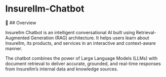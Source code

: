 # Insurellm-Chatbot

📘 ## Overview

Insurellm Chatbot is an intelligent conversational AI built using Retrieval-Augmented Generation (RAG) architecture.
It helps users learn about Insurellm, its products, and services in an interactive and context-aware manner.

The chatbot combines the power of Large Language Models (LLMs) with document retrieval to deliver accurate, grounded, and real-time responses from Insurellm’s internal data and knowledge sources.
